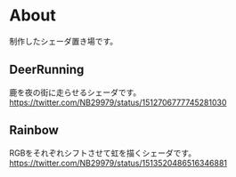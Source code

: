 # About
制作したシェーダ置き場です。

## DeerRunning
鹿を夜の街に走らせるシェーダです。
https://twitter.com/NB29979/status/1512706777745281030

## Rainbow
RGBをそれぞれシフトさせて虹を描くシェーダです。
https://twitter.com/NB29979/status/1513520486516346881
